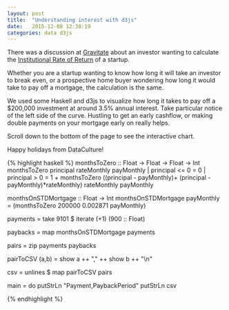 ```yaml
---
layout: post
title:  "Understanding interest with d3js"
date:   2015-12-08 12:38:19
categories: data d3js
---
```


There was a discussion at [Gravitate](http://www.gravitatedsm.com) about an investor wanting to calculate the [Institutional Rate of Return](http://www.investopedia.com/exam-guide/cfa-level-1/corporate-finance/npv-net-present-value-irr-internal-rate-of-return.asp?header_alt=c) of a startup.

Whether you are a startup wanting to know how long it will take an investor to break even, or a prospective home buyer wondering how long it would take to pay off a mortgage, the calculation is the same.

We used some Haskell and d3js to visualize how long it takes to pay off a $200,000 investment at around 3.5% annual interest. Take particular notice of the left side of the curve. Hustling to get an early cashflow, or making double payments on your mortgage early on really helps. 

Scroll down to the bottom of the page to see the interactive chart.

Happy holidays from DataCulture!



{% highlight haskell %}
monthsToZero :: Float -> Float -> Float  -> Int
monthsToZero principal rateMonthly payMonthly | principal <= 0  = 0
                                              | principal > 0 =  1 + monthsToZero ((principal - payMonthly)+ (principal - payMonthly)*rateMonthly) rateMonthly payMonthly


monthsOnSTDMortgage :: Float -> Int
monthsOnSTDMortgage payMonthly = (monthsToZero 200000 0.002871 payMonthly)

payments = take 9101 $ iterate (+1) (900 :: Float)

paybacks = map monthsOnSTDMortgage payments

pairs = zip payments paybacks

pairToCSV (a,b) = show a ++ "," ++ show b ++ "\n" 

csv = unlines $ map pairToCSV pairs

main = do
	    putStrLn "Payment,PaybackPeriod"
	    putStrLn csv

{% endhighlight %}


<style>

.axis path,
.axis line {
  fill: none;
  stroke: #000;
  shape-rendering: crispEdges;
}

.dot {
  stroke: #000;
}

.tooltip {
  position: absolute;
  width: 200px;
  height: 28px;
  pointer-events: none;
}
</style>
<script src="http://d3js.org/d3.v3.min.js"></script>

<script>
var margin = {top: 20, right: 20, bottom: 30, left: 40},
    width = 960 - margin.left - margin.right,
    height = 500 - margin.top - margin.bottom;

/* 
 * value accessor - returns the value to encode for a given data object.
 * scale - maps value to a visual display encoding, such as a pixel position.
 * map function - maps from data value to display value
 * axis - sets up axis
 */ 

// setup x 
var xValue = function(d) { return d.Payment;}, // data -> value
    xScale = d3.scale.linear().range([0, width]), // value -> display
    xMap = function(d) { return xScale(xValue(d));}, // data -> display
    xAxis = d3.svg.axis().scale(xScale).orient("bottom");

// setup y
var yValue = function(d) { return d["PaybackPeriod"];}, // data -> value
    yScale = d3.scale.linear().range([height, 0]), // value -> display
    yMap = function(d) { return yScale(yValue(d));}, // data -> display
    yAxis = d3.svg.axis().scale(yScale).orient("left");

// setup fill color
var cValue = function(d) { return d.Avoided;},
    color = d3.scale.category10();

// add the graph canvas to the body of the webpage
var svg = d3.select("body").append("svg")
    .attr("width", width + margin.left + margin.right)
    .attr("height", height + margin.top + margin.bottom)
  .append("g")
    .attr("transform", "translate(" + margin.left + "," + margin.top + ")");

// add the tooltip area to the webpage
var tooltip = d3.select("body").append("div")
    .attr("class", "tooltip")
    .style("opacity", 0);

// load data
var url = window.location.origin
var fileLocation = url.concat("/assets/payback.csv")
d3.csv(fileLocation, function(error, data) {

  // change string (from CSV) into number format
  data.forEach(function(d) {
    d.Payment = +d.Payment;
    d["PaybackPeriod"] = +d["PaybackPeriod"];

  });

  // don't want dots overlapping axis, so add in buffer to data domain
  xScale.domain([d3.min(data, xValue)-1, d3.max(data, xValue)+1]);
  yScale.domain([d3.min(data, yValue)-1, d3.max(data, yValue)+1]);

  // x-axis
  svg.append("g")
      .attr("class", "x axis")
      .attr("transform", "translate(0," + height + ")")
      .call(xAxis)
    .append("text")
      .attr("class", "label")
      .attr("x", width)
      .attr("y", -6)
      .style("text-anchor", "end")
      .text("Payment Per Month");

  // y-axis
  svg.append("g")
      .attr("class", "y axis")
      .call(yAxis)
    .append("text")
      .attr("class", "label")
      .attr("transform", "rotate(-90)")
      .attr("y", 6)
      .attr("dy", ".71em")
      .style("text-anchor", "end")
      .text("Payback Period (Months)");

  // draw dots
  svg.selectAll(".dot")
      .data(data)
    .enter().append("circle")
      .attr("class", "dot")
      .attr("r", 3.5)
      .attr("cx", xMap)
      .attr("cy", yMap)
      .style("fill", function(d) { return color(cValue(d));}) 
      .on("mouseover", function(d) {
          tooltip.transition()
               .duration(200)
               .style("opacity", .9);
          tooltip.html("(Dollars Per Month, Months)"+ "<br/> (" + xValue(d) 
	        + ", " + yValue(d) + ")")
               .style("left", (d3.event.pageX + 5) + "px")
               .style("top", (d3.event.pageY - 28) + "px");
      })
      .on("mouseout", function(d) {
          tooltip.transition()
               .duration(500)
               .style("opacity", 0);
      });

  // draw legend
  var legend = svg.selectAll(".legend")
      .data(color.domain())
    .enter().append("g")
      .attr("class", "legend")
      .attr("transform", function(d, i) { return "translate(0," + i * 20 + ")"; });

  
});

</script>